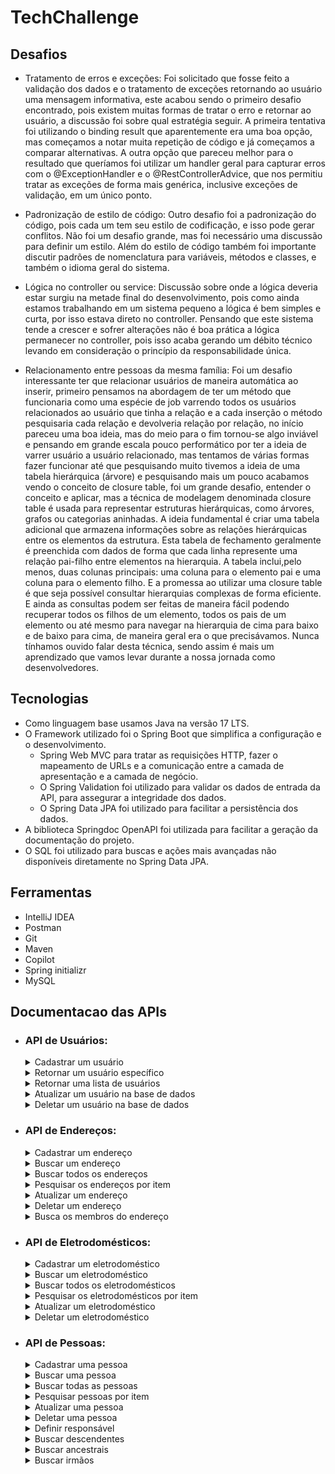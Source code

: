 # TechChallenge

## Desafios

- Tratamento de erros e exceções:
  Foi solicitado que fosse feito a validação dos dados e o tratamento de exceções retornando ao usuário uma mensagem informativa,
  este acabou sendo o primeiro desafio encontrado, pois existem muitas formas de tratar o erro e retornar ao usuário, a discussão foi sobre qual estratégia seguir.
  A primeira tentativa foi utilizando o binding result que aparentemente era uma boa opção, mas começamos a notar muita repetição de código e já começamos a comparar alternativas.
  A outra opção que pareceu melhor para o resultado que queríamos foi utilizar um handler geral para capturar erros com o @ExceptionHandler e o @RestControllerAdvice,
  que nos permitiu tratar as exceções de forma mais genérica, inclusive exceções de validação, em um único ponto.

- Padronização de estilo de código:
  Outro desafio foi a padronização do código, pois cada um tem seu estilo de codificação, e isso pode gerar conflitos. Não foi um desafio grande, mas foi necessário uma discussão para definir um estilo.
  Além do estilo de código também foi importante discutir padrões de nomenclatura para variáveis, métodos e classes, e também o idioma geral do sistema.

- Lógica no controller ou service:
  Discussão sobre onde a lógica deveria estar surgiu na metade final do desenvolvimento, pois como ainda estamos trabalhando em um sistema pequeno a lógica é bem simples e curta, por isso estava direto no controller.
  Pensando que este sistema tende a crescer e sofrer alterações não é boa prática a lógica permanecer no controller, pois isso acaba gerando um débito técnico levando em consideração o princípio da responsabilidade única.

- Relacionamento entre pessoas da mesma família:
  Foi um desafio interessante ter que relacionar usuários de maneira automática ao inserir, primeiro pensamos na abordagem de ter um método que funcionaria como uma espécie de job varrendo todos os usuários relacionados ao usuário que tinha a relação
  e a cada inserção o método pesquisaria cada relação e devolveria relação por relação, no início pareceu uma boa ideia, mas do meio para o fim tornou-se algo inviável e pensando em grande escala pouco performático por ter a ideia de
  varrer usuário a usuário relacionado, mas tentamos de várias formas fazer funcionar até que pesquisando muito tivemos a ideia de uma tabela hierárquica (árvore) e pesquisando mais um pouco acabamos vendo o conceito de closure table,
  foi um grande desafio, entender o conceito e aplicar, mas a técnica de modelagem denominada closure table é usada para representar estruturas hierárquicas, como árvores, grafos ou categorias aninhadas. A ideia fundamental é criar uma tabela
  adicional que armazena informações sobre as relações hierárquicas entre os elementos da estrutura. Esta tabela de fechamento geralmente é preenchida com dados de forma que cada linha represente uma relação pai-filho entre elementos na hierarquia.
  A tabela inclui,pelo menos, duas colunas principais: uma coluna para o elemento pai e uma coluna para o elemento filho. E a promessa ao utilizar uma closure table é que seja possível consultar hierarquias complexas de forma eficiente.
  E ainda as consultas podem ser feitas de maneira fácil podendo recuperar todos os filhos de um elemento, todos os pais de um elemento ou até mesmo para navegar na hierarquia de cima para baixo e de baixo para cima, de maneira geral era o que precisávamos.
  Nunca tínhamos ouvido falar desta técnica, sendo assim é mais um aprendizado que vamos levar durante a nossa jornada como desenvolvedores.

## Tecnologias

- Como linguagem base usamos Java na versão 17 LTS.
- O Framework utilizado foi o Spring Boot que simplifica a configuração e o desenvolvimento.
    - Spring Web MVC para tratar as requisições HTTP, fazer o mapeamento de URLs e a comunicação entre a camada de apresentação e a camada de negócio.
    - O Spring Validation foi utilizado para validar os dados de entrada da API, para assegurar a integridade dos dados.
    - O Spring Data JPA foi utilizado para facilitar a persistência dos dados.
- A biblioteca Springdoc OpenAPI foi utilizada para facilitar a geração da documentação do projeto.
- O SQL foi utilizado para buscas e ações mais avançadas não disponíveis diretamente no Spring Data JPA.

## Ferramentas

- IntelliJ IDEA
- Postman
- Git
- Maven
- Copilot
- Spring initializr
- MySQL

## Documentacao das APIs

- ### API de Usuários:

  <details>
    <summary>Cadastrar um usuário</summary>

    - POST: http://localhost:8080/users/
      - Request:
        ```bash
          curl -X POST 'localhost:8080/users' -H 'Content-Type: application/json' \
          --data '{
              "name": "João Augusto de Oliveira",
              "birthDate": "1975-06-25",
              "gender": "MALE"
          }'
        ```
      - Response 201:
        ```json
          {
            "id": 1,
            "name": "Sergio Bezerra da Silva",
            "birthDate": "1974-05-25",
            "gender": "MALE"
          }
        ```
      - Response 400:
        ```json
          {
            "name": "tamanho deve ser entre 1 e 255",
            "birthDate": "não deve ser nulo"
          }
        ```
  </details>

  <details>  
	  <summary>Retornar um usuário específico</summary>

    - GET: http://localhost:8080/users/{id} *(id do usuário buscado)*
      - Request:
        ```bash
          curl -X GET 'http://localhost:8080/users/2'
        ```
      - Response 200:
        ```json
          {
            "id": 1,
            "name": "Sergio Bezerra da Silva",
            "birthDate": "1974-05-25",
            "gender": "MALE"
          }
        ```
      - Response 404:
        ```json
          {
            "error": "User id: 1 not found."
          }
        ```
  </details>

  <details>
    <summary>Retornar uma lista de usuários</summary>

    - GET: http://localhost:8080/users
      - Request:
        ```bash
          curl -X GET 'http://localhost:8080/users'
        ```
      - Response 200:
        ```json
          [
            {
              "id": 1,
              "name": "Sergio Bezerra da Silva",
              "birthDate": "1974-05-25",
              "gender": "MALE"
            }
          ]
        ```
  </details>

  <details>
    <summary>Atualizar um usuário na base de dados</summary>

    - PUT: http://localhost:8080/users/{id} *(id do usuário a ser atualizdo)*
      - Request:
        ```bash
          curl -X PUT 'localhost:8080/users/3' \
          -H 'Content-Type: application/json' \
          --data '{  
                  "name": "Sergio Oliveira da Silva",
                  "birthDate": "1974-05-25",
                  "gender": "MALE"
                }'
        ```
      - Response 200:
        ```json
          {
            "id": 1,
            "name": "Sergio da Silva",
            "birthDate": "1974-05-25",
            "gender": "MALE"
          }
        ```
      - Response 400:
        ```json
          {
            "name": "tamanho deve ser entre 1 e 255",
            "birthDate": "não deve ser nulo"
          }
        ```
      - Response 404:
        ```json
          {
            "error": "User id: 2 not found."
          }
        ```
  </details>
  
  <details>
    <summary>Deletar um usuário na base de dados</summary>
    
    - DELETE: http://localhost:8080/users/{id} *(id do usuário a ser deletado)*
      - Request
        ```bash
          curl -X DELETE 'http://localhost:8080/users/3'
        ```
      - Response 204
        ```json
          {}
        ```
      - Response 404:
        ```json
          {
            "error": "User id: 3 not found."
          }
        ```
  </details>    
  
- ### API de Endereços:

  <details>
	  <summary>Cadastrar um endereço</summary>

    - POST: http://localhost:8080/addresses
      - Request:
        ```bash
          curl -X POST 'localhost:8080/addresses' \
          -H 'Content-Type: application/json' \
          --data '{
              "userId": 1,
              "street": "Rua dos Bobos",
              "number": "0",
              "neighborhood": "Vila Pompéia",
              "city": "São Paulo",
              "state": "SP"
          }'
        ```
      - Response 201:
        ```json
          {
            "id": 1,
            "street": "Rua dos Bobos",
            "number": "0",
            "neighborhood": "Vila Pompéia",
            "city": "São Paulo",
            "state": "SP",
            "user": {
                "id": 1,
                "name": "Sergio Bezerra da Silva",
                "birthDate": "1974-05-25",
                "gender": "MALE"
            },
            "people": []
          }
        ```
      - Response 400:
        ```json
          {
            "number": "Number is required",
            "city": "City is required",
            "street": "Street is mandatory",
            "state": "State is required",
            "neighborhood": "Neighborhood is required",
            "userId": "User is mandatory"
          }
        ```
      - Response 404:
        ```json
          {
            "error": "Address id: 3 not found."
          }
        ```

  </details>

  <details>
    <summary>Buscar um endereço</summary>

    - GET: http://localhost:8080/addresses/{id} *(id do endereço buscado)*
      - Request:
        ```bash
          curl -X GET 'localhost:8080/addresses/1'
        ```
      - Response 200:
        ```json
          {
            "id": 3,
            "street": "Rua dos Bobos",
            "number": "0",
            "neighborhood": "Vila Pompéia",
            "city": "São Paulo",
            "state": "SP"
          }
        ```
      - Response 404:
        ```json
          {
            "error": "Address id: 3 not found."
          }
        ```
  </details>

  <details>
    <summary>Buscar todos os endereços</summary>

    - GET: http://localhost:8080/addresses
      - Request:
        ```bash
          curl -X GET 'localhost:8080/addresses'
        ```
      - Response 200:
        ```json
        [
          {
            "id": 1,
            "street": "Rua dos Bobos",
            "number": "0",
            "neighborhood": "Vila Pompéia",
            "city": "São Paulo",
            "state": "SP"
          },
          {
            "id": 2,
            "street": "Rua dos dois",
            "number": "1",
            "neighborhood": "Vila Pompéia",
            "city": "São Paulo",
            "state": "SP"
          }
        ]
        ```
  </details>

  <details>
    <summary>Pesquisar os endereços por item</summary>

    - POST: http://localhost:8080/addresses/search
      - Request:
        ```bash
          curl -X POST 'localhost:8080/addresses/search' \
        -H 'Content-Type: application/json' \
        --data '{
            "street": "bobos",
            "number": "",
            "neighborhood": "",
            "city": "",
            "state": ""
        }'
        ```
      - Response 200:
        ```json
        [
          {
            "id": 1,
            "street": "Rua dos Bobos",
            "number": "0",
            "neighborhood": "Vila Pompéia",
            "city": "São Paulo",
            "state": "SP"
          },
          {
            "id": 2,
            "street": "Rua dos dois",
            "number": "1",
            "neighborhood": "Vila Pompéia",
            "city": "São Paulo",
            "state": "SP"
          }
        ]
        ```
      - Response 404:
        ```json
          {
            "error": "Address id: 3 not found."
          }
        ```
  </details>

  <details>
    <summary>Atualizar um endereço</summary>

    - PUT: http://localhost:8080/addresses/{id} *(id do endereço a ser atualizado)*
      - Request:
        ```bash
          curl -X PUT 'localhost:8080/addresses/1' \
          -H 'Content-Type: application/json' \
          --data '{
              "street": "Rua dos Bobos",
              "number": "00",
              "neighborhood": "Vila Pompéia",
              "city": "São Paulo",
              "state": "SP"
          }'
        ```
      - Response 200:
        ```json        
          {
            "id": 1,
            "street": "Rua dos Bobos",
            "number": "00",
            "neighborhood": "Vila Pompéia",
            "city": "São Paulo",
            "state": "SP"
          }
        ```
      - Response 404:
        ```json
          {
            "error": "Address id: 3 not found."
          }
        ```
  </details>

  <details>
    <summary>Deletar um endereço</summary>

    - DELETE: http://localhost:8080/addresses/{id} *(id do endereço a ser deletado)*
      - Request:
        ```bash
          curl -X DELETE 'localhost:8080/addresses/1'
        ```
      - Response 204:
        ```json
          {}
        ```
      - Response 404:
        ```json
          {
            "error": "Address id: 3 not found."
          }
        ```      
  </details>

  <details>
    <summary>Busca os membros do endereço</summary>

    - GET: http://localhost:8080/addresses/1/members
      - Request:
        ```bash
          curl -X GET 'http://localhost:8080/addresses/1/members'
        ```
      - Response 200:
        ```json
        [
          {
            "id": 1,
            "street": "Rua dos Bobos",
            "number": "0",
            "neighborhood": "Vila Pompéia",
            "city": "São Paulo",
            "state": "SP"
          },
          {
            "id": 2,
            "street": "Rua dos dois",
            "number": "1",
            "neighborhood": "Vila Pompéia",
            "city": "São Paulo",
            "state": "SP"
          }
        ]
        ```
      - Response 404:
        ```json
          {
            "error": "Address id: 3 not found."
          }
        ```
  </details>
  
  

- ### API de Eletrodomésticos:

  <details>
    <summary>Cadastrar um eletrodoméstico</summary>

    - POST: http://localhost:8080/appliances/
      - Request:
        ```bash
          curl -X POST 'localhost:8080/appliances' \
          -H 'Content-Type: application/json' \
          --data '{
              "name": "Refrigerador dummie",
              "brand": "alta fridge",
              "model": "UVNANO",
              "potencyInWatts":5200,
              "voltage": "ONE_HUNDRED_TWENTY_SEVEN",
              "addressId": 1
          }'
        ```
      - Response 201:
        ```json
        {
          "id": 2,
          "name": "Refrigerador dummie",
          "brand": "alta fridge",
          "model": "UVNANO",
          "potencyInWatts": 5200,
          "voltage": "ONE_HUNDRED_TWENTY_SEVEN"
        }
        ```
      - Response 400
        ```json
          {
            "name": "não deve estar em branco",
            "brand": "não deve estar em branco",
            "addressId": "não deve ser nulo"
          }
        ```
  </details>
  <details>
    <summary>Buscar um eletrodoméstico</summary>

    - GET: http://localhost:8080/appliances/{id} *(id do endereço buscado)*
      - Request
        ```bash
          curl -X GET 'localhost:8080/appliances/1'
        ```
      - Response 200
        ```json
          {
            "id": 1,
            "name": "Refrigerador dummie",
            "brand": "alta fridge",
            "model": "UVNANO",
            "potencyInWatts": 5200,
            "voltage": "ONE_HUNDRED_TWENTY_SEVEN"
          }
        ```
      - Response 404
        ```json
          {
            "error": "Appliance id: 14 not found."
          }
        ```
  </details>
  <details>
    <summary>Buscar todos os eletrodomésticos</summary>

    - GET: http://localhost:8080/appliances
      - Request:
        ```bash
          curl -X GET 'localhost:8080/appliances'
        ```
      - Response 200
        ```json
          [
            {
              "id": 1,
              "name": "Refrigerador dummie",
              "brand": "alta fridge",
              "model": "UVNANO",
              "potencyInWatts": 5200,
              "voltage": "ONE_HUNDRED_TWENTY_SEVEN"
            },
            {
              "id": 2,
              "name": "Refrigerador dummie",
              "brand": "alta fridge",
              "model": "UVNANO",
              "potencyInWatts": 5200,
              "voltage": "ONE_HUNDRED_TWENTY_SEVEN"
            }
          ]
        ```
  </details>
  <details>
    <summary>Pesquisar os eletrodomésticos por item</summary>

    - POST: http://localhost:8080/appliances/search
      - Request:
        ```bash
          curl -X POST 'localhost:8080/appliances/search' \
          -H 'Content-Type: application/json' \
          --data '{
              "name": "Refrigerador",
              "brand": "",
              "model": "UVNANO"
          }'
        ```
      - Response 200:
        ```json
          [
            {
              "id": 1,
              "street": "Rua dos Bobos",
              "number": "0",
              "neighborhood": "Vila Pompéia",
              "city": "São Paulo",
              "state": "SP"
            },
            {
              "id": 2,
              "street": "Rua dos dois",
              "number": "1",
              "neighborhood": "Vila Pompéia",
              "city": "São Paulo",
              "state": "SP"
            }
          ]
        ```
      - Response 404
        ```json
          {
            "error": "Appliance id: 14 not found."
          }
        ```
  </details>
  <details>
    <summary>Atualizar um eletrodoméstico</summary>

    - PUT: http://localhost:8080/appliances/{id} *(id do eletrodoméstico a ser atualizado)*
      - Request:
        ```bash
          curl -X PUT 'localhost:8080/appliances/1' \
          -H 'Content-Type: application/json' \
          --data '{
              "name": "Lavadora Lavanada",
              "brand": "Suggatudo",
              "model": "LGPD",
              "potencyInWatts": 2000,
              "voltage": "BIVOLT"
          }'
        ```
      - Response 200:
        ```json
          {
            "id": 1,
            "name": "Lavadora Lavanada",
            "brand": "Suggatudo",
            "model": "LGPD",
            "potencyInWatts": 2000,
            "voltage": "BIVOLT"
          }
        ```
      - Response 404
        ```json
          {
            "error": "Appliance id: 1 not found."
          }
        ```
  </details>
  <details>
    <summary>Deletar um eletrodoméstico</summary>

    - DELETE: http://localhost:8080/appliances/{id} *(id do eletrodoméstico a ser deletado)*
        - Exemplo de requisição:
          ```bash
            curl -X DELETE 'localhost:8080/appliances/1'
          ```
        - Exemplo de retorno em caso de sucesso:
          ```json
            {}
          ```
        - Response 404
          ```json
            {
              "error": "Appliance id: 1 not found."
            }
          ```
  </details>

- ### API de Pessoas:

  <details>
    <summary>Cadastrar uma pessoa</summary>

    - POST: http://localhost:8080/people/
      - Request:
        ```bash
          curl -X POST 'localhost:8080/people' \
          -H 'Content-Type: application/json' \
          --data '{
              "name": "Sergio Bezerra da Silva",
              "birthDate": "1974-05-25",
              "gender": "MALE",
              "addressesIds": [1],
              "userId": 1
          }'
        ```
      - Response 201:
        ```json
          {
            "id": 1,
            "name": "Sergio Bezerra da Silva",
            "birthDate": "1974-05-25",
            "gender": "MALE"
          }
        ```
      - Response 400
        ```json
          {
            "name": "não deve ser nulo",
            "birthDate": "não deve ser nulo"
          }
        ```
  </details>
  <details>
    <summary>Buscar uma pessoa</summary>

    - GET: http://localhost:8080/people/{id}  *(id da pessoa buscada)*
      - Request:
        ```bash
          curl -X GET 'localhost:8080/people/1'
        ```
      - Response 200:
        ```json
          {
            "id": 2,
            "name": "Sergio Bezerra da Silva",
            "birthDate": "1974-05-25",
            "gender": "MALE"
          }
        ```
      - Response 404:
        ```json
          {
            "error": "Person id: 10 not found."
          }
        ```
  </details>
  <details>
    <summary>Buscar todas as pessoas</summary>
    
    - GET: http://localhost:8080/people
      - Request:
        ```bash
          curl -X GET 'localhost:8080/people'
        ```
      - Exemplo de retorno em caso de sucesso:
        ```json
          [
            {
              "id": 1,
              "name": "Sergio Bezerra da Silva",
              "birthDate": "1974-05-25",
              "gender": "MALE"
            },
            {
              "id": 2,
              "name": "Sergio Bezerra da Silva",
              "birthDate": "1974-05-25",
              "gender": "MALE"
            }
          ]
        ```
  </details>

  <details>
    <summary>Pesquisar pessoas por item</summary>

    - POST: http://localhost:8080/people/search
      - Request:
        ```bash
          curl -X POST 'localhost:8080/people/search' \
          -H 'Content-Type: application/json' \
          --data '{
              "userId": 1,
              "name": "",
              "gender": "MALE"
          }'
        ```
      - Response 200:
        ```json
          [
            {
              "id": 1,
              "street": "Rua dos Bobos",
              "number": "0",
              "neighborhood": "Vila Pompéia",
              "city": "São Paulo",
              "state": "SP"
            },
            {
              "id": 2,
              "street": "Rua dos dois",
              "number": "1",
              "neighborhood": "Vila Pompéia",
              "city": "São Paulo",
              "state": "SP"
            }
          ]
        ```
  </details>
  <details>
    <summary>Atualizar uma pessoa</summary>

    - PUT: http://localhost:8080/people/{id}  *(id da pessoa a ser atualizada)*
        - Request:
          ```bash
            curl -X PUT 'localhost:8080/people/1' \
            -H 'Content-Type: application/json' \
            --data '{
                "name": "Sergio Bezerra Oliveira",
                "birthDate": "1974-05-25",
                "gender": "MALE"
            }'
          ```
        - Response 200:
          ```json
            {
              "id": 2,
              "name": "Sergio Bezerra Oliveira",
              "birthDate": "1974-05-25",
              "gender": "MALE"
            }
          ```
        - Response 400:
          ```json
            {
              "addressesIds": "não deve estar vazio",
              "name": "não deve ser nulo",
              "userId": "não deve ser nulo",
              "birthDate": "não deve ser nulo"
            }
          ```
        - Response 404:
          ```json
            {
              "error": "Person id: 10 not found."
            }
          ```
  </details>
  <details>
    <summary>Deletar uma pessoa</summary>

    - DELETE: http://localhost:8080/people/{id}  *(id da pessoa a ser deletada)*
      - Request:
        ```bash
          curl -X DELETE 'localhost:8080/people/1'
        ```
      - Response 204:
        ```json
          {}
        ```
      - Response 404:
        ```json
          {
            "error": "Person id: 10 not found."
          }
        ```
  </details>
  <details>
    <summary>Definir responsável</summary>

    - POST: http://localhost:8080/people/{personId}/parent/{parentId}
        - {personId}: id do filho
        - {parentId}: id do responsavel
          - Request:
            ```bash
              curl -X POST 'http://localhost:8080/people/2/parent/1'
            ```
          - Response 200:
            ```json
              {
                "id": 2,
                "name": "Luiz Inacio",
                "birthDate": "1971-09-03",
                "gender": "MALE",
                "relatedUser": {
                  "id": 1,
                  "name": "Sergio Bezerra da Silva",
                  "birthDate": "1974-05-25",
                  "gender": "MALE"
                },
                "addresses": [
                  {
                    "id": 1,
                    "street": "Rua dos Bobos",
                    "number": "0",
                    "neighborhood": "Vila Pompéia",
                    "city": "São Paulo",
                    "state": "SP"
                  }
                ]
              }            
            ```
          - Respomse 404:
            ```json
              {
                "error": "Person id: 5 not found."
              }            
            ```
  </details>
  <details>
    <summary>Buscar descendentes</summary>
    
    - POST: http://localhost:8080/people/{id}/descendants
      - {id}: id do responsavel
        - Request:
          ```bash
            curl -X GET 'http://localhost:8080/people/1/descendants'
          ```
        - Response 200:
            ```json
            {
              "id": 1,
              "name": "Sergio Bezerra da Silva",
              "birthDate": "1974-05-25",
              "gender": "MALE",
              "familyMembers": {
                "SON": [
                  {
                    "id": 2,
                    "name": "Luiz Inacio",
                    "birthDate": "1971-09-03",
                    "gender": "MALE"
                  }
                ]
              }
            }
            ```
        - Respomse 404:
            ```json
              {
                "error": "Person id: 5 not found."
              }            
            ```
  </details>
  <details>
    <summary>Buscar ancestrais</summary>

    - POST: http://localhost:8080/people/{id}/ancestors
      - {id}: id do descendente
        - Request:
          ```bash
            curl -X GET 'http://localhost:8080/people/2/ancestors'
          ```
        - Response 200:
          ```json
            {
              "id": 2,
              "name": "Luiz Inacio",
              "birthDate": "1971-09-03",
              "gender": "MALE",
              "familyMembers": {
                "PARENT": [
                  {
                    "id": 1,
                    "name": "Sergio Bezerra da Silva",
                    "birthDate": "1974-05-25",
                    "gender": "MALE"
                  }
                ]
              }
            }
          ```
        - Respomse 404:
            ```json
              {
                "error": "Person id: 5 not found."
              }            
            ```
  </details>
  <details>
    <summary>Buscar irmãos</summary>

    - POST: http://localhost:8080/people/{id}/brothers
      - {id}: id da pessoa
        - Request:
          ```bash
            curl -X GET 'http://localhost:8080/people/2/brothers'
          ```
        - Response 200:
          ```json
            {
              "id": 2,
              "name": "Luiz Inacio",
              "birthDate": "1971-09-03",
              "gender": "MALE",
              "familyMembers": {
                "BROTHER": [
                  {
                    "id": 3,
                    "name": "Luiz Terceiro",
                    "birthDate": "1971-09-13",
                    "gender": "MALE"
                  }
                ]
              }
            }
          ```
        - Response 404:
            ```json
              {
                "error": "Person id: 5 not found."
              }            
            ```
  </details>


